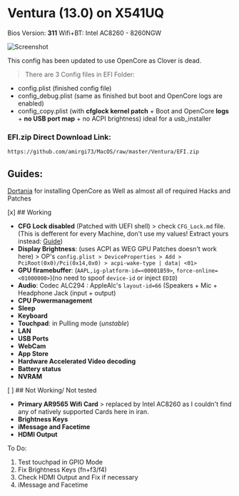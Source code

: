 # Ventura (13.0) on X541UQ

Bios Version: **311**
Wifi+BT: Intel AC8260 - 8260NGW

![Screenshot](https://github.com/amirgi73/MacOS/blob/master/Ventura/Bildschirm%C2%ADfoto%202022-11-13%20um%2001.59.50.png)

This config has been updated to use OpenCore as Clover is dead.

> There are 3 Config files in EFI Folder:
 - config.plist (finished config file)
 - config_debug.plist (same as finished but boot and OpenCore logs are enabled)
 - config_copy.plist (with **cfglock kernel patch** + Boot and OpenCore **logs** + **no USB port map** + no ACPI brightness) ideal for a usb_installer

### EFI.zip Direct Download Link:
`https://github.com/amirgi73/MacOS/raw/master/Ventura/EFI.zip`
## Guides:
[Dortania](https://dortania.github.io/getting-started/) for installing OpenCore as Well as almost all of required Hacks and Patches

[x] ## Working
 - **CFG Lock disabled** (Patched with UEFI shell) > check `CFG_Lock.md` file. (This is defferent for every Machine, don't use my values! Extract yours instead: [Guide](https://dortania.github.io/OpenCore-Post-Install/misc/msr-lock.html))
 - **Display Brightness**: (uses ACPI as WEG GPU Patches doesn't work here) > OP's `config.plist > DeviceProperties > Add > PciRoot(0x0)/Pci(0x14,0x0) > acpi-wake-type | data| <01>` 
 -  **GPU firamebuffer**: (`AAPL,ig-platform-id=<00001B59>`, `force-online=<01000000>`)(no need to spoof `device-id` or inject `EDID`)  
 -  **Audio**: Codec ALC294 :  AppleAlc's `layout-id=66` (Speakers + Mic + Headphone Jack (input + output)  
 -  **CPU Powermanagement**  
 -  **Sleep**  
 -  **Keyboard**  
 -  **Touchpad**: in Pulling mode (*unstable*)
 -  **LAN**  
 -  **USB Ports** 
 -  **WebCam** 
 -  **App Store** 
 -  **Hardware Accelerated Video decoding** 
 -  **Battery status**
 -  **NVRAM**

[ ] ## Not Working/ Not tested

 - **Primary AR9565 Wifi Card** > replaced by Intel AC8260 as I couldn't find any of natively supported Cards here in iran. 
 - **Brightness Keys** 
 - **iMessage and Facetime**
 - **HDMI Output**

To Do:
1. Test touchpad in GPIO Mode
2. Fix Brightness Keys (fn+f3/f4)
3. Check HDMI Output and Fix if necessary
4. iMessage and Facetime
